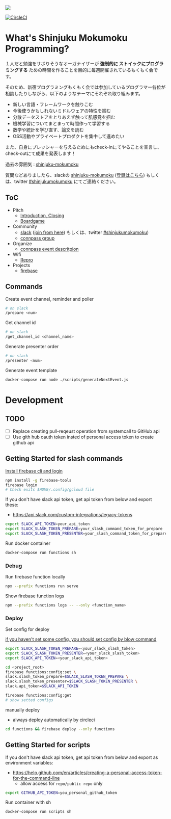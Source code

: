 ![](/assets/images/shinjuku-mokumoku-banner-960x180.png)

[![CircleCI](https://circleci.com/gh/shinjuku-mokumoku/shinjuku-mokumoku.svg?style=svg)](https://circleci.com/gh/shinjuku-mokumoku/shinjuku-mokumoku)

# What's Shinjuku Mokumoku Programming?

１人だと勉強をサボりそうなオーガナイザーが **~~強制的に~~ ストイックにプログラミングする** ための時間を作ることを目的に毎週開催されているもくもく会です。

そのため、新宿プログラミングもくもく会では参加しているプログラマー各位が相談したりしながら、以下のようなテーマにそれぞれ取り組みます。

- 新しい言語・フレームワークを触りこむ
- 今後使うかもしれないミドルウェアの特性を掴む
- 分散データストアをとりあえず触って肌感覚を掴む
- 機械学習についてまとまって時間作って学習する
- 数学や統計を学び直す、論文を読む
- OSS活動やプライベートプロダクトを集中して進めたい

また、自身にプレッシャーを与えるためにもcheck-inにてやることを宣言し、check-outにて成果を発表します！

過去の雰囲気 : [shinjuku-mokumoku](meetups)

質問などありましたら、slackの [shinjuku-mokumoku](https://shinjuku-mokumoku.slack.com/) ([登録はこちら](https://join.slack.com/t/shinjuku-mokumoku/shared_invite/enQtNDY1NzY4NzE2NzU0LTQ4OTI2NDEzNTcyNjMzZGE1MDM1M2FmN2IyMTUzNzkxOTI4NzUxYjAxMmQzMDIxYWIwNzg2M2JiZDYwYjU3OTQ)) もしくは、twitter [#shinjukumokumoku](https://twitter.com/hashtag/shinjukumokumoku) にてご連絡ください。

## ToC

- Pitch
  - [Introduction, Closing](https://gitpitch.com/shinjuku-mokumoku/shinjuku-mokumoku)
  - [Boardgame](https://gitpitch.com/shinjuku-mokumoku/shinjuku-mokumoku/master?p=boardgame)
- Community
  - [slack](https://shinjuku-mokumoku.slack.com/) ([join from here](https://join.slack.com/t/shinjuku-mokumoku/shared_invite/enQtNDY1NzY4NzE2NzU0LTQ4OTI2NDEzNTcyNjMzZGE1MDM1M2FmN2IyMTUzNzkxOTI4NzUxYjAxMmQzMDIxYWIwNzg2M2JiZDYwYjU3OTQ)) もしくは、twitter [#shinjukumokumoku](https://twitter.com/hashtag/shinjukumokumoku))
  - [connpass group](https://shinjuku-moku.connpass.com/)
- Organize
  - [connpass event descritpion](connpass.md)
- Wifi
  - [Repro](https://gitpitch.com/shinjuku-mokumoku/shinjuku-mokumoku/master?p=wifi/repro)
- Projects
  - [firebase](https://console.firebase.google.com/project/shinjuku-mokumoku/)

## Commands

Create event channel, reminder and poller

```sh
# on slack
/prepare <num>
```

Get channel id

```sh
# on slack
/get_channel_id <channel_name>
```

Generate presenter order

```sh
# on slack
/presenter <num>
```

Generate event template

```sh
docker-compose run node ./scripts/generateNextEvent.js
```

# Development

## TODO

- [ ] Replace creating pull-reqeust operation from systemcall to GitHub api
- [ ] Use gith hub oauth token insted of personal access token to create github api

## Getting Started for slash commands

[Install firebase cli and login](https://firebase.google.com/docs/cli/)

```sh
npm install -g firebase-tools
firebase login
# Check exits $HOME/.config/gcloud file
```

If you don't have slack api token, get api token from below and export these:

- https://api.slack.com/custom-integrations/legacy-tokens

```sh
export SLACK_API_TOKEN=your_api_token
export SLACK_SLASH_TOKEN_PREPARE=your_slash_command_token_for_prepare
export SLACK_SLASH_TOKEN_PRESENTER=your_slash_command_token_for_prepare
```

Run docker container

```sh
docker-compose run functions sh
```

### Debug

Run firebase function locally

```sh
npx --prefix functions run serve
```

Show firebase function logs

```sh
npm --prefix functions logs -- --only <function_name>
```

### Deploy

Set config for deploy

[if you haven't set some config, you should set config by blow command](https://firebase.google.com/docs/functions/config-env)

```sh
export SLACK_SLASH_TOKEN_PREPARE=<your_slack_slash_token>
export SLACK_SLASH_TOKEN_PRESENTER=<your_slack_slash_token>
export SLACK_API_TOKEN=<your_slack_api_token>

cd <project_root>
firebase functions:config:set \
slack.slash_token_prepare=$SLACK_SLASH_TOKEN_PREPARE \
slack.slash_token_presenter=$SLACK_SLASH_TOKEN_PRESENTER \
slack.api_token=$SLACK_API_TOKEN

firebase functions:config:get
# show setted configs
```

manually deploy

- always deploy automatically by circleci

```sh
cd functions && firebase deploy --only functions
```

## Getting Started for scripts

If you don't have slack api token, get api token from below and export as environment variables:

- https://help.github.com/en/articles/creating-a-personal-access-token-for-the-command-line
  - allow access for `repo/public repo` only

```sh
export GITHUB_API_TOKEN=you_personal_github_token
```

Run container with sh

```sh
docker-compose run scripts sh
```
